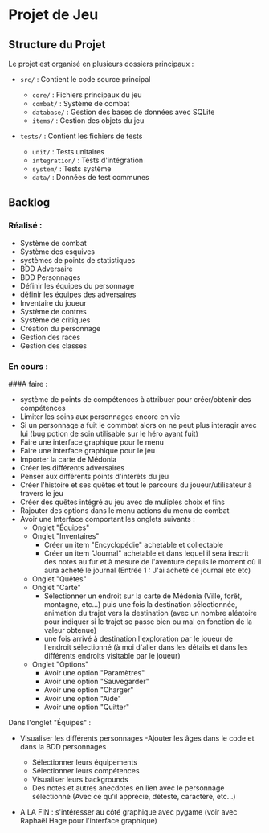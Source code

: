 # Projet de Jeu

## Structure du Projet

Le projet est organisé en plusieurs dossiers principaux :

- `src/` : Contient le code source principal
  - `core/` : Fichiers principaux du jeu
  - `combat/` : Système de combat
  - `database/` : Gestion des bases de données avec SQLite
  - `items/` : Gestion des objets du jeu

- `tests/` : Contient les fichiers de tests
  - `unit/` : Tests unitaires
  - `integration/` : Tests d'intégration
  - `system/` : Tests système
  - `data/` : Données de test communes

## Backlog 

### Réalisé : 
- Système de combat 
- Système des esquives
- systèmes de points de statistiques
- BDD Adversaire
- BDD Personnages
- Définir les équipes du personnage
- définir les équipes des adversaires
- Inventaire du joueur
- Système de contres 
- Système de critiques
- Création du personnage
- Gestion des races
- Gestion des classes



### En cours :

###A faire : 
- système de points de compétences à attribuer pour créer/obtenir des  compétences
- Limiter les soins aux personnages encore en vie
- Si un personnage a fuit le commbat alors on ne peut plus interagir avec lui (bug potion de soin utilisable sur le héro ayant fuit)
- Faire une interface graphique pour le menu
- Faire une interface graphique pour le jeu
- Importer la carte de Médonia
- Créer les différents adversaires 
- Penser aux différents points d'intérêts du jeu 
- Créer l'histoire et ses quêtes et tout le parcours du joueur/utilisateur à travers le jeu
- Créer des quêtes intégré au jeu avec de muliples choix et fins
- Rajouter des options dans le menu actions du menu de combat
- Avoir une Interface comportant les onglets suivants :
  - Onglet "Équipes"
  - Onglet "Inventaires"
    - Créer un item "Encyclopédie" achetable et collectable
    - Créer un item "Journal" achetable et dans lequel il sera inscrit des notes au fur et à mesure de l'aventure depuis le moment où il aura acheté le journal (Entrée 1 : J'ai acheté ce journal etc etc)
  - Onglet "Quêtes"
  - Onglet "Carte" 
    - Sélectionner un endroit sur la carte de Médonia (Ville, forêt, montagne, etc...) puis une fois la destination sélectionnée, animation du trajet vers la destination (avec un nombre aléatoire pour indiquer si le trajet se passe bien ou mal en fonction de la valeur obtenue)
    - une fois arrivé à destination l'exploration par le joueur de l'endroit sélectionné (à moi d'aller dans les détails et dans les différents endroits visitable par le joueur)
  - Onglet "Options"
    - Avoir une option "Paramètres"
    - Avoir une option "Sauvegarder"
    - Avoir une option "Charger"
    - Avoir une option "Aide"
    - Avoir une option "Quitter"

Dans l'onglet "Équipes" :
- Visualiser les différents personnages
  -Ajouter les âges dans le code et dans la BDD personnages
  - Sélectionner leurs équipements 
  - Sélectionner leurs compétences
  - Visualiser leurs backgrounds 
  - Des notes et autres anecdotes en lien avec le personnage sélectionné (Avec ce qu'il apprécie, déteste, caractère, etc...)

- A LA FIN  : s'intéresser au côté graphique avec pygame (voir avec Raphaël Hage pour l'interface graphique)

